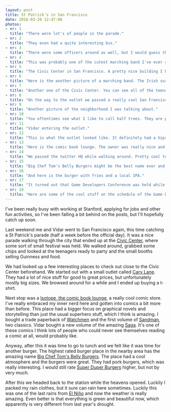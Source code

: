 ```yaml
---
layout: post
title: St Patrick's in San Francisco
date: 2016-03-20 12:47:00
photos:
- nr: 1
  title: "There were lot's of people in the parade."
- nr: 2
  title: "They even had a quite interesting bus."
- nr: 3
  title: "There were some officers around as well, but I would guess this was a pretty calm day for them."
- nr: 4
  title: "This was probably one of the cutest marching band I've ever seen."
- nr: 5
  title: "The Civic Center in San Francisco. A pretty nice building I have to say."
- nr: 6
  title: "Here is the another picture of a marching band. The Irish sure know their music."
- nr: 7
  title: "Another one of the Civic Center. You can see all of the teenagers and the booths as well."
- nr: 8
  title: "On the way to the outlet we passed a really cool San Francisco neighborhood with cool street art and parks. I'm not really sure what this is but it does looks interesting."
- nr: 9
  title: "Another picture of the neighborhood I was talking about."
- nr: 10
  title: "You oftentimes see what I like to call half trees. They are planted close to buildings and therefore only grow in one direction. Pretty cool!"
- nr: 11
  title: "Vidar entering the outlet."
- nr: 12
  title: "This is what the outlet looked like. It definitely had a hipster vibe going on and I wish that more of their clothes were in my size."
- nr: 13
  title: "Here is the comic book lounge. The owner was really nice and seemed to know his comics. He was interesting, since he almost looked like a comic character himself with a purple striped suit."
- nr: 14
  title: "We passed the twitter HQ while walking around. Pretty cool to see some Silicon Valley stuff."
- nr: 15
  title: "Big Chef Tom's Belly Burgers might be the best name ever and they lived up to it. The burgers were great."
- nr: 16
  title: "And here is the burger with fries and a local IPA."
- nr: 17
  title: "It turned out that Game Developers Conference was held while we were in San Fransisco, and if I had more time, motive and much more money I would probably want to attend."
- nr: 18
  title: "Here are some of the cool stuff on the schedule of the Game Developers Conference."
---
```


I've been really busy with working at Stanford, applying for jobs and other fun activities, so I've been falling a bit behind on the posts, but I'll hopefully catch up soon.

Last weekend me and Vidar went to San Francisco again, this time catching a St Patrick's parade (half a week before the official day). It was a nice parade walking through the city that ended up at the [Civic Center](https://en.wikipedia.org/wiki/Civic_Center,_San_Francisco), where some sort of small festival was held. We walked around, grabbed some chips and looked at the teenagers ready to party and the small booths selling Guinness and food.

We had looked up a few interesting places to check out close to the Civic Center beforehand. We started out with a small outlet called [Cary Lane](http://www.carylanesf.com). They had a lot of nice stuff for good to great prices, but unfortunately mostly big sizes. We browsed around for a while and I ended up buying a t-shirt.

Next stop was a [Isotope, the comic book lounge](http://isotopecomics.com), a really cool comic store. I've really embraced my inner nerd here and gotten into comics a bit more than before. This place had a bigger focus on graphical novels and storytelling than just the usual superhero stuff, which I think is amazing. I bought a trade paperback of [Watchmen](https://en.wikipedia.org/wiki/Watchmen) and the first volume of [Sandman](https://en.wikipedia.org/wiki/The_Sandman_(Vertigo)), two classics. Vidar bought a new volume of the amazing [Saga](https://en.wikipedia.org/wiki/Saga_(comic_book)). It's one of these comics I think lots of people who could never see themselves reading a comic at all, would probably like.

Anyway, after this it was time to go to lunch and we felt like it was time for another burger. The highest rated burger place in the nearby area has the amazing name [Big Chef Tom's Belly Burgers](http://www.bctbellyburgers.com). The place had a cool atmosphere and the burgers were great. They had pork burgers, which was really interesting. I would still rate [Super Duper Burgers](http://superduperburgers.com) higher, but not by very much.

After this we headed back to the station while the heavens opened. Luckily I packed my rain clothes, but it sure can rain here sometimes. Luckily this was one of the last rains from [El Niño](https://en.wikipedia.org/wiki/El_Niño) and now the weather is really amazing. Even better is that everything is green and beautiful now, which apparently is very different from last year's drought.

